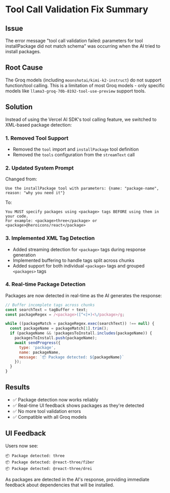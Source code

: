 # Tool Call Validation Fix Summary

## Issue
The error message "tool call validation failed: parameters for tool installPackage did not match schema" was occurring when the AI tried to install packages.

## Root Cause
The Groq models (including `moonshotai/kimi-k2-instruct`) do not support function/tool calling. This is a limitation of most Groq models - only specific models like `llama3-groq-70b-8192-tool-use-preview` support tools.

## Solution
Instead of using the Vercel AI SDK's tool calling feature, we switched to XML-based package detection:

### 1. Removed Tool Support
- Removed the `tool` import and `installPackage` tool definition
- Removed the `tools` configuration from the `streamText` call

### 2. Updated System Prompt
Changed from:
```
Use the installPackage tool with parameters: {name: "package-name", reason: "why you need it"}
```

To:
```
You MUST specify packages using <package> tags BEFORE using them in your code. 
For example: <package>three</package> or <package>@heroicons/react</package>
```

### 3. Implemented XML Tag Detection
- Added streaming detection for `<package>` tags during response generation
- Implemented buffering to handle tags split across chunks
- Added support for both individual `<package>` tags and grouped `<packages>` tags

### 4. Real-time Package Detection
Packages are now detected in real-time as the AI generates the response:
```javascript
// Buffer incomplete tags across chunks
const searchText = tagBuffer + text;
const packageRegex = /<package>([^<]+)<\/package>/g;

while ((packageMatch = packageRegex.exec(searchText)) !== null) {
  const packageName = packageMatch[1].trim();
  if (packageName && !packagesToInstall.includes(packageName)) {
    packagesToInstall.push(packageName);
    await sendProgress({ 
      type: 'package', 
      name: packageName,
      message: `📦 Package detected: ${packageName}`
    });
  }
}
```

## Results
- ✅ Package detection now works reliably
- ✅ Real-time UI feedback shows packages as they're detected
- ✅ No more tool validation errors
- ✅ Compatible with all Groq models

## UI Feedback
Users now see:
```
📦 Package detected: three
📦 Package detected: @react-three/fiber
📦 Package detected: @react-three/drei
```

As packages are detected in the AI's response, providing immediate feedback about dependencies that will be installed.